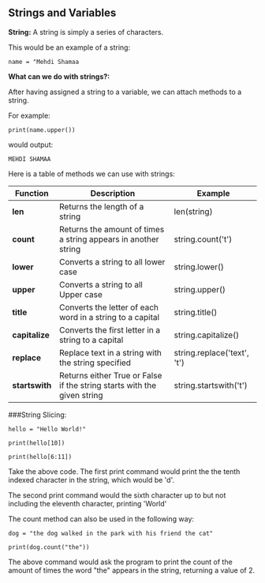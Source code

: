 ## **Strings and Variables**


**String:** A string is simply a series of characters.


This would be an example of a  string:

```name = "Mehdi Shamaa```



**What can we do with strings?:**

After having assigned a string to a variable, we can attach methods to a string.

For example:

```print(name.upper())``` 

would output:

```MEHDI SHAMAA```



Here is a table of methods we can use with strings:


| Function   | Description                                                             | Example                     |
|------------|-------------------------------------------------------------------------|-----------------------------|
| **len**        | Returns the length of a string                                          | len(string)                 |
| **count**      | Returns the amount of times a string appears in another string          | string.count('t')           |
| **lower**      | Converts a string to all lower case                                     | string.lower()              |
| **upper**      | Converts a string to all Upper case                                     | string.upper()              |
| **title**      | Converts the letter of each word in a string to a capital               | string.title()              |
| **capitalize** | Converts the first letter in a string to a capital                      | string.capitalize()         |
| **replace**    | Replace text in a string with the string specified                      | string.replace('text', 't') |
| **startswith** | Returns either True or False if the string starts with the given string | string.startswith('t')      |

###String Slicing:


```
hello = "Hello World!"

print(hello[10])

print(hello[6:11])
```

Take the above code. The first print command would print the the tenth indexed character in the string, which would be 'd'.

The second print command would the sixth character up to but not including the eleventh character, printing 'World' 




The count method can also be used in the following way:

```
dog = "the dog walked in the park with his friend the cat"

print(dog.count("the"))
```

The above command would ask the program to print the count of the amount of times the word "the" appears in the string, returning a value of 2.